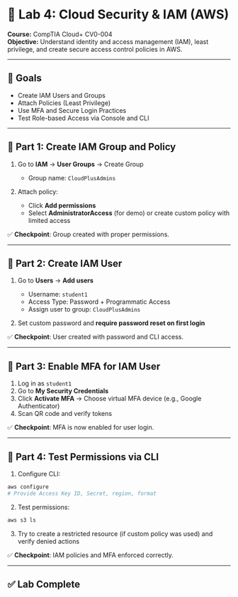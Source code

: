 # 🧪 Lab 4: Cloud Security & IAM (AWS)

**Course:** CompTIA Cloud+ CV0-004  
**Objective:** Understand identity and access management (IAM), least privilege, and create secure access control policies in AWS.

---

## 🎯 Goals

- Create IAM Users and Groups  
- Attach Policies (Least Privilege)  
- Use MFA and Secure Login Practices  
- Test Role-based Access via Console and CLI  

---

## 🔐 Part 1: Create IAM Group and Policy

1. Go to **IAM** → **User Groups** → Create Group  
   - Group name: `CloudPlusAdmins`

2. Attach policy:  
   - Click **Add permissions**  
   - Select **AdministratorAccess** (for demo) or create custom policy with limited access

✅ **Checkpoint**: Group created with proper permissions.

---

## 👤 Part 2: Create IAM User

1. Go to **Users** → **Add users**  
   - Username: `student1`  
   - Access Type: Password + Programmatic Access  
   - Assign user to group: `CloudPlusAdmins`

2. Set custom password and **require password reset on first login**

✅ **Checkpoint**: User created with password and CLI access.

---

## 🧪 Part 3: Enable MFA for IAM User

1. Log in as `student1`  
2. Go to **My Security Credentials**  
3. Click **Activate MFA** → Choose virtual MFA device (e.g., Google Authenticator)  
4. Scan QR code and verify tokens  

✅ **Checkpoint**: MFA is now enabled for user login.

---

## 🔧 Part 4: Test Permissions via CLI

1. Configure CLI:
```bash
aws configure
# Provide Access Key ID, Secret, region, format
```

2. Test permissions:
```bash
aws s3 ls
```

3. Try to create a restricted resource (if custom policy was used) and verify denied actions

✅ **Checkpoint**: IAM policies and MFA enforced correctly.

---

## ✅ Lab Complete
